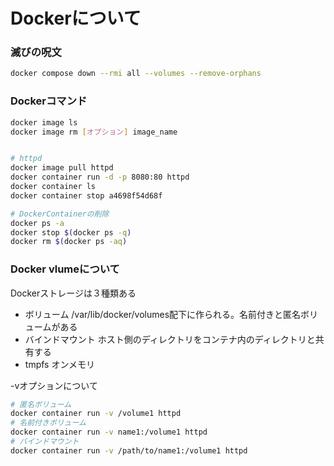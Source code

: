 # Dockerについて

### 滅びの呪文
```bash
docker compose down --rmi all --volumes --remove-orphans
```

### Dockerコマンド
```bash
docker image ls
docker image rm [オプション] image_name


# httpd
docker image pull httpd
docker container run -d -p 8080:80 httpd
docker container ls
docker container stop a4698f54d68f

# DockerContainerの削除
docker ps -a
docker stop $(docker ps -q)
docker rm $(docker ps -aq)
```


### Docker vlumeについて
Dockerストレージは３種類ある
- ボリューム
  /var/lib/docker/volumes配下に作られる。名前付きと匿名ボリュームがある
- バインドマウント
  ホスト側のディレクトリをコンテナ内のディレクトリと共有する
- tmpfs
  オンメモリ

-vオプションについて
```bash
# 匿名ボリューム
docker container run -v /volume1 httpd
# 名前付きボリューム
docker container run -v name1:/volume1 httpd
# バインドマウント
docker container run -v /path/to/name1:/volume1 httpd

```